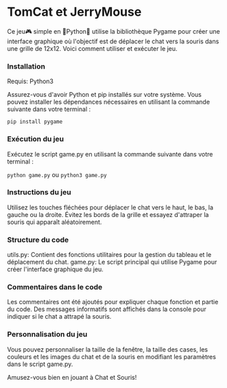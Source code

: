 # TomCat et JerryMouse

Ce jeu🎮 simple en 🐍Python🐍 utilise la bibliothèque Pygame pour créer une interface graphique où l'objectif est de déplacer le chat vers la souris dans une grille de 12x12. Voici comment utiliser et exécuter le jeu.

### Installation
Requis: Python3

Assurez-vous d'avoir Python et pip installés sur votre système. Vous pouvez installer les dépendances nécessaires en utilisant la commande suivante dans votre terminal :

```pip install pygame```

### Exécution du jeu
Exécutez le script game.py en utilisant la commande suivante dans votre terminal :

```python game.py```
ou
```python3 game.py```

### Instructions du jeu
Utilisez les touches fléchées pour déplacer le chat vers le haut, le bas, la gauche ou la droite.
Évitez les bords de la grille et essayez d'attraper la souris qui apparaît aléatoirement.

### Structure du code
utils.py: Contient des fonctions utilitaires pour la gestion du tableau et le déplacement du chat.
game.py: Le script principal qui utilise Pygame pour créer l'interface graphique du jeu.

### Commentaires dans le code
Les commentaires ont été ajoutés pour expliquer chaque fonction et partie du code.
Des messages informatifs sont affichés dans la console pour indiquer si le chat a attrapé la souris.
### Personnalisation du jeu
Vous pouvez personnaliser la taille de la fenêtre, la taille des cases, les couleurs et les images du chat et de la souris en modifiant les paramètres dans le script game.py.

Amusez-vous bien en jouant à Chat et Souris!
